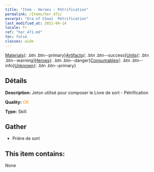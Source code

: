 ```yaml
---
title: "Item - Heroes - Pétrification"
permalink: /Items/her_471/
excerpt: "Era of Chaos  Pétrification"
last_modified_at: 2021-04-14
locale: fr
ref: "her_471.md"
toc: false
classes: wide
---
```

 [Materials](/fr/Items/){: .btn .btn--primary}[Artifacts](/fr/Items/Artifacts/){: .btn .btn--success}[Units](/fr/Items/Units/){: .btn .btn--warning}[Heroes](/fr/Items/Heroes/){: .btn .btn--danger}[Consumables](/fr/Items/Consumables/){: .btn .btn--info}[Unknown](/fr/Items/Unknown/){: .btn .btn--primary}

## Détails
 **Description:** Jeton utilisé pour composer le Livre de sort - Pétrification

 **Quality:** <span style="color: #FF8C00">OK</span>

 **Type:** Skill

## Gather

*    Prière de sort 

## This item contains:

  None

